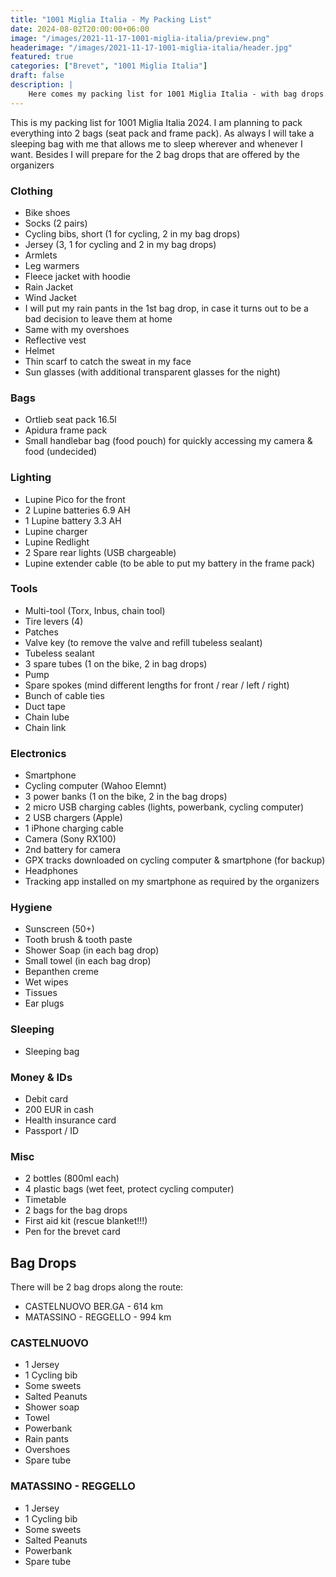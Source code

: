```yaml
---
title: "1001 Miglia Italia - My Packing List"
date: 2024-08-02T20:00:00+06:00
image: "/images/2021-11-17-1001-miglia-italia/preview.png"
headerimage: "/images/2021-11-17-1001-miglia-italia/header.jpg"
featured: true
categories: ["Brevet", "1001 Miglia Italia"]
draft: false
description: |
    Here comes my packing list for 1001 Miglia Italia - with bag drops...
---
```


This is my packing list for 1001 Miglia Italia 2024. I am planning to pack everything into 2 bags (seat pack and frame pack). As always I will take a sleeping bag with me that allows me to sleep wherever and whenever I want. Besides I will prepare for the 2 bag drops that are offered by the organizers

### Clothing

* Bike shoes
* Socks (2 pairs)
* Cycling bibs, short (1 for cycling, 2 in my bag drops)
* Jersey (3, 1 for cycling and 2 in my bag drops)
* Armlets
* Leg warmers
* Fleece jacket with hoodie
* Rain Jacket
* Wind Jacket
* I will put my rain pants in the 1st bag drop, in case it turns out to be a bad decision to leave them at home
* Same with my overshoes
* Reflective vest
* Helmet
* Thin scarf to catch the sweat in my face
* Sun glasses (with additional transparent glasses for the night)

### Bags

* Ortlieb seat pack 16.5l
* Apidura frame pack
* Small handlebar bag (food pouch) for quickly accessing my camera & food (undecided)

### Lighting

* Lupine Pico for the front
* 2 Lupine batteries 6.9 AH
* 1 Lupine battery 3.3 AH
* Lupine charger
* Lupine Redlight
* 2 Spare rear lights (USB chargeable)
* Lupine extender cable (to be able to put my battery in the frame pack)

### Tools

* Multi-tool (Torx, Inbus, chain tool)
* Tire levers (4)
* Patches
* Valve key (to remove the valve and refill tubeless sealant)
* Tubeless sealant
* 3 spare tubes (1 on the bike, 2 in bag drops)
* Pump
* Spare spokes (mind different lengths for front / rear / left / right)
* Bunch of cable ties
* Duct tape
* Chain lube
* Chain link

### Electronics

* Smartphone
* Cycling computer (Wahoo Elemnt)
* 3 power banks (1 on the bike, 2 in the bag drops)
* 2 micro USB charging cables (lights, powerbank, cycling computer)
* 2 USB chargers (Apple)
* 1 iPhone charging cable
* Camera (Sony RX100)
* 2nd battery for camera
* GPX tracks downloaded on cycling computer & smartphone (for backup)
* Headphones
* Tracking app installed on my smartphone as required by the organizers

### Hygiene

* Sunscreen (50+)
* Tooth brush & tooth paste
* Shower Soap (in each bag drop)
* Small towel (in each bag drop)
* Bepanthen creme
* Wet wipes
* Tissues
* Ear plugs

### Sleeping

* Sleeping bag

### Money & IDs

* Debit card
* 200 EUR in cash
* Health insurance card
* Passport / ID

### Misc

* 2 bottles (800ml each)
* 4 plastic bags (wet feet, protect cycling computer)
* Timetable
* 2 bags for the bag drops
* First aid kit (rescue blanket!!!)
* Pen for the brevet card

## Bag Drops

There will be 2 bag drops along the route:

* CASTELNUOVO BER.GA - 614 km
* MATASSINO - REGGELLO - 994 km

### CASTELNUOVO

* 1 Jersey
* 1 Cycling bib
* Some sweets
* Salted Peanuts
* Shower soap
* Towel
* Powerbank
* Rain pants
* Overshoes
* Spare tube

### MATASSINO - REGGELLO

* 1 Jersey
* 1 Cycling bib
* Some sweets
* Salted Peanuts
* Powerbank
* Spare tube